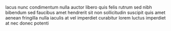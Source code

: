 lacus nunc condimentum nulla auctor libero quis felis rutrum sed nibh bibendum
sed faucibus amet hendrerit sit non sollicitudin suscipit quis amet aenean
fringilla nulla iaculis at vel imperdiet curabitur lorem luctus imperdiet at
nec donec potenti